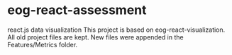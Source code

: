# eog-react-assessment
react.js data visualization
This project is based on eog-react-visualization.
All old project files are kept.
New files were appended in the Features/Metrics folder.

